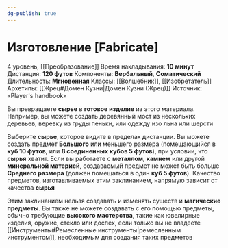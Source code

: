 ```yaml
---
dg-publish: true
---
```

# Изготовление [Fabricate]
4 уровень, [[Преобразование]]
Время накладывания: **10 минут**
Дистанция: **120 футов**
Компоненты: **Вербальный**, **Соматический**
Длительность: **Мгновенная**
Классы: [[Волшебник]], [[Изобретатель]]
Архетипы: [[Жрец#Домен Кузни|Домен Кузни (Жрец)]]
Источник: «Player's handbook»

Вы превращаете **сырье** в **готовое изделие** из этого материала. Например, вы можете создать деревянный мост из нескольких деревьев, веревку из груды пеньки, или одежду изо льна или шерсти

Выберите **сырье**, которое видите в пределах дистанции. Вы можете создать предмет **Большого** или меньшего размера (помещающийся в **куб 10 футов**, или **8 соединенных кубов 5 футов**), при условии, что **сырья** хватит. Если вы работаете с **металлом**, **камнем** или другой **минеральной материей**, создаваемый предмет не может быть больше **Среднего размера** (должен помещаться в один **куб 5 футов**). Качество предметов, изготавливаемых этим заклинанием, напрямую зависит от качества **сырья**

Этим заклинанием нельзя создавать и изменять существ и **магические предметы**. Вы также не можете создавать с его помощью предметы, обычно требующие **высокого мастерства**, такие как ювелирные изделия, оружие, стекло или доспех, если только вы не владеете [[Инструменты#Ремесленные инструменты|ремесленным инструментом]], необходимым для создания таких предметов